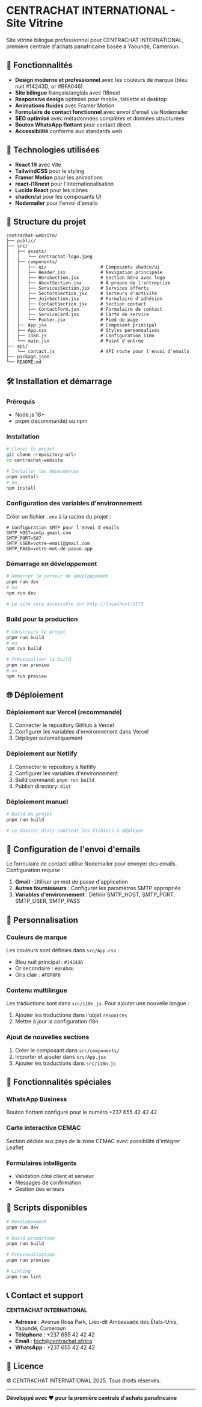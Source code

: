 # CENTRACHAT INTERNATIONAL - Site Vitrine

Site vitrine bilingue professionnel pour CENTRACHAT INTERNATIONAL, première centrale d'achats panafricaine basée à Yaoundé, Cameroun.

## 🌟 Fonctionnalités

- **Design moderne et professionnel** avec les couleurs de marque (bleu nuit #14243D, or #BFA046)
- **Site bilingue** français/anglais avec i18next
- **Responsive design** optimisé pour mobile, tablette et desktop
- **Animations fluides** avec Framer Motion
- **Formulaire de contact fonctionnel** avec envoi d'email via Nodemailer
- **SEO optimisé** avec métadonnées complètes et données structurées
- **Bouton WhatsApp flottant** pour contact direct
- **Accessibilité** conforme aux standards web

## 🚀 Technologies utilisées

- **React 19** avec Vite
- **TailwindCSS** pour le styling
- **Framer Motion** pour les animations
- **react-i18next** pour l'internationalisation
- **Lucide React** pour les icônes
- **shadcn/ui** pour les composants UI
- **Nodemailer** pour l'envoi d'emails

## 📁 Structure du projet

```
centrachat-website/
├── public/
├── src/
│   ├── assets/
│   │   └── centrachat-logo.jpeg
│   ├── components/
│   │   ├── ui/                    # Composants shadcn/ui
│   │   ├── Header.jsx             # Navigation principale
│   │   ├── HeroSection.jsx        # Section héro avec logo
│   │   ├── AboutSection.jsx       # À propos de l'entreprise
│   │   ├── ServicesSection.jsx    # Services offerts
│   │   ├── SectorsSection.jsx     # Secteurs d'activité
│   │   ├── JoinSection.jsx        # Formulaire d'adhésion
│   │   ├── ContactSection.jsx     # Section contact
│   │   ├── ContactForm.jsx        # Formulaire de contact
│   │   ├── ServiceCard.jsx        # Carte de service
│   │   └── Footer.jsx             # Pied de page
│   ├── App.jsx                    # Composant principal
│   ├── App.css                    # Styles personnalisés
│   ├── i18n.js                    # Configuration i18n
│   └── main.jsx                   # Point d'entrée
├── api/
│   └── contact.js                 # API route pour l'envoi d'emails
├── package.json
└── README.md
```

## 🛠️ Installation et démarrage

### Prérequis
- Node.js 18+ 
- pnpm (recommandé) ou npm

### Installation
```bash
# Cloner le projet
git clone <repository-url>
cd centrachat-website

# Installer les dépendances
pnpm install
# ou
npm install
```

### Configuration des variables d'environnement
Créer un fichier `.env` à la racine du projet :

```env
# Configuration SMTP pour l'envoi d'emails
SMTP_HOST=smtp.gmail.com
SMTP_PORT=587
SMTP_USER=votre-email@gmail.com
SMTP_PASS=votre-mot-de-passe-app
```

### Démarrage en développement
```bash
# Démarrer le serveur de développement
pnpm run dev
# ou
npm run dev

# Le site sera accessible sur http://localhost:5173
```

### Build pour la production
```bash
# Construire le projet
pnpm run build
# ou
npm run build

# Prévisualiser la build
pnpm run preview
# ou
npm run preview
```

## 🌐 Déploiement

### Déploiement sur Vercel (recommandé)
1. Connecter le repository GitHub à Vercel
2. Configurer les variables d'environnement dans Vercel
3. Déployer automatiquement

### Déploiement sur Netlify
1. Connecter le repository à Netlify
2. Configurer les variables d'environnement
3. Build command: `pnpm run build`
4. Publish directory: `dist`

### Déploiement manuel
```bash
# Build du projet
pnpm run build

# Le dossier dist/ contient les fichiers à déployer
```

## 📧 Configuration de l'envoi d'emails

Le formulaire de contact utilise Nodemailer pour envoyer des emails. Configuration requise :

1. **Gmail** : Utiliser un mot de passe d'application
2. **Autres fournisseurs** : Configurer les paramètres SMTP appropriés
3. **Variables d'environnement** : Définir SMTP_HOST, SMTP_PORT, SMTP_USER, SMTP_PASS

## 🎨 Personnalisation

### Couleurs de marque
Les couleurs sont définies dans `src/App.css` :
- Bleu nuit principal : `#14243D`
- Or secondaire : `#BFA046`
- Gris clair : `#F8F8F8`

### Contenu multilingue
Les traductions sont dans `src/i18n.js`. Pour ajouter une nouvelle langue :
1. Ajouter les traductions dans l'objet `resources`
2. Mettre à jour la configuration i18n

### Ajout de nouvelles sections
1. Créer le composant dans `src/components/`
2. Importer et ajouter dans `src/App.jsx`
3. Ajouter les traductions dans `src/i18n.js`

## 📱 Fonctionnalités spéciales

### WhatsApp Business
Bouton flottant configuré pour le numéro +237 655 42 42 42

### Carte interactive CEMAC
Section dédiée aux pays de la zone CEMAC avec possibilité d'intégrer Leaflet

### Formulaires intelligents
- Validation côté client et serveur
- Messages de confirmation
- Gestion des erreurs

## 🔧 Scripts disponibles

```bash
# Développement
pnpm run dev

# Build production
pnpm run build

# Prévisualisation
pnpm run preview

# Linting
pnpm run lint
```

## 📞 Contact et support

**CENTRACHAT INTERNATIONAL**
- **Adresse** : Avenue Rosa Park, Lieu-dit Ambassade des États-Unis, Yaoundé, Cameroun
- **Téléphone** : +237 655 42 42 42
- **Email** : foch@centrachat.africa
- **WhatsApp** : +237 655 42 42 42

## 📄 Licence

© CENTRACHAT INTERNATIONAL 2025. Tous droits réservés.

---

**Développé avec ❤️ pour la première centrale d'achats panafricaine**
